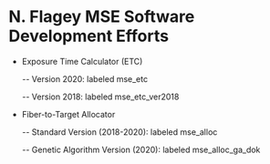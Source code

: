 # N. Flagey MSE Software Development Efforts

- Exposure Time Calculator (ETC)

  -- Version 2020: labeled mse_etc

  -- Version 2018: labeled mse_etc_ver2018

- Fiber-to-Target Allocator
 
  -- Standard Version (2018-2020): labeled mse_alloc 
  
  -- Genetic Algorithm Version (2020): labeled mse_alloc_ga_dok
